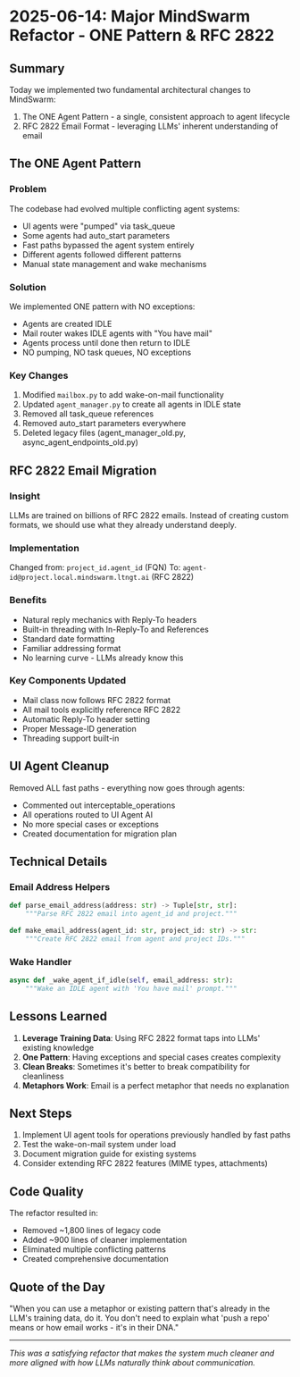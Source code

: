 # 2025-06-14: Major MindSwarm Refactor - ONE Pattern & RFC 2822

## Summary

Today we implemented two fundamental architectural changes to MindSwarm:
1. The ONE Agent Pattern - a single, consistent approach to agent lifecycle
2. RFC 2822 Email Format - leveraging LLMs' inherent understanding of email

## The ONE Agent Pattern

### Problem
The codebase had evolved multiple conflicting agent systems:
- UI agents were "pumped" via task_queue
- Some agents had auto_start parameters
- Fast paths bypassed the agent system entirely
- Different agents followed different patterns
- Manual state management and wake mechanisms

### Solution
We implemented ONE pattern with NO exceptions:
- Agents are created IDLE
- Mail router wakes IDLE agents with "You have mail"
- Agents process until done then return to IDLE
- NO pumping, NO task queues, NO exceptions

### Key Changes
1. Modified `mailbox.py` to add wake-on-mail functionality
2. Updated `agent_manager.py` to create all agents in IDLE state
3. Removed all task_queue references
4. Removed auto_start parameters everywhere
5. Deleted legacy files (agent_manager_old.py, async_agent_endpoints_old.py)

## RFC 2822 Email Migration

### Insight
LLMs are trained on billions of RFC 2822 emails. Instead of creating custom formats, we should use what they already understand deeply.

### Implementation
Changed from: `project_id.agent_id` (FQN)
To: `agent-id@project.local.mindswarm.ltngt.ai` (RFC 2822)

### Benefits
- Natural reply mechanics with Reply-To headers
- Built-in threading with In-Reply-To and References
- Standard date formatting
- Familiar addressing format
- No learning curve - LLMs already know this

### Key Components Updated
- Mail class now follows RFC 2822 format
- All mail tools explicitly reference RFC 2822
- Automatic Reply-To header setting
- Proper Message-ID generation
- Threading support built-in

## UI Agent Cleanup

Removed ALL fast paths - everything now goes through agents:
- Commented out interceptable_operations
- All operations routed to UI Agent AI
- No more special cases or exceptions
- Created documentation for migration plan

## Technical Details

### Email Address Helpers
```python
def parse_email_address(address: str) -> Tuple[str, str]:
    """Parse RFC 2822 email into agent_id and project."""
    
def make_email_address(agent_id: str, project_id: str) -> str:
    """Create RFC 2822 email from agent and project IDs."""
```

### Wake Handler
```python
async def _wake_agent_if_idle(self, email_address: str):
    """Wake an IDLE agent with 'You have mail' prompt."""
```

## Lessons Learned

1. **Leverage Training Data**: Using RFC 2822 format taps into LLMs' existing knowledge
2. **One Pattern**: Having exceptions and special cases creates complexity
3. **Clean Breaks**: Sometimes it's better to break compatibility for cleanliness
4. **Metaphors Work**: Email is a perfect metaphor that needs no explanation

## Next Steps

1. Implement UI agent tools for operations previously handled by fast paths
2. Test the wake-on-mail system under load
3. Document migration guide for existing systems
4. Consider extending RFC 2822 features (MIME types, attachments)

## Code Quality

The refactor resulted in:
- Removed ~1,800 lines of legacy code
- Added ~900 lines of cleaner implementation
- Eliminated multiple conflicting patterns
- Created comprehensive documentation

## Quote of the Day

"When you can use a metaphor or existing pattern that's already in the LLM's training data, do it. You don't need to explain what 'push a repo' means or how email works - it's in their DNA."

---

*This was a satisfying refactor that makes the system much cleaner and more aligned with how LLMs naturally think about communication.*